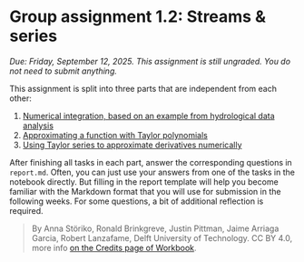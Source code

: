 # Group assignment 1.2: Streams & series

*Due: Friday, September 12, 2025. This assignment is still ungraded. You do not need to submit anything.*

This assignment is split into three parts that are independent from each other:

1. [Numerical integration, based on an example from hydrological data analysis](./1-discharge-numerical-integration.ipynb)
2. [Approximating a function with Taylor polynomials](2-taylor-polynomials-logarithm.ipynb)
3. [Using Taylor series to approximate derivatives numerically](./3-taylor-derivative-approximation.ipynb)

After finishing all tasks in each part, answer the corresponding questions in `report.md`. Often, you can just use your answers from one of the tasks in the notebook directly. But filling in the report template will help you become familiar with the Markdown format that you will use for submission in the following weeks. For some questions, a bit of additional reflection is required.

> By Anna Störiko, Ronald Brinkgreve, Justin Pittman, Jaime Arriaga Garcia, Robert Lanzafame, Delft University of Technology. CC BY 4.0, more info [on the Credits page of Workbook](https://mude.citg.tudelft.nl/workbook-2025/credits.html).
